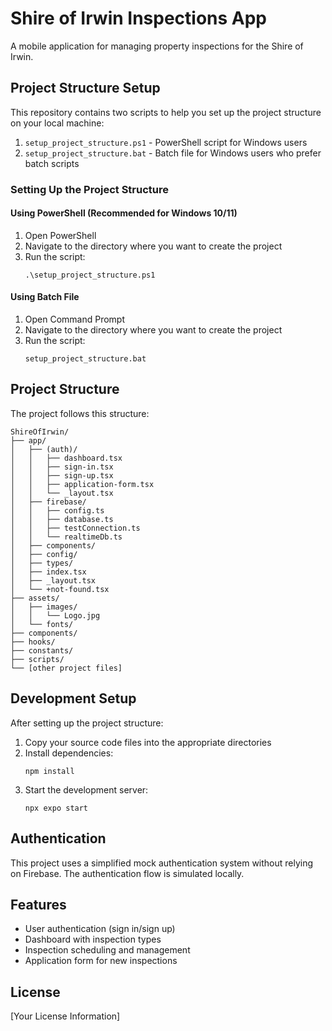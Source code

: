 # Shire of Irwin Inspections App

A mobile application for managing property inspections for the Shire of Irwin.

## Project Structure Setup

This repository contains two scripts to help you set up the project structure on your local machine:

1. `setup_project_structure.ps1` - PowerShell script for Windows users
2. `setup_project_structure.bat` - Batch file for Windows users who prefer batch scripts

### Setting Up the Project Structure

#### Using PowerShell (Recommended for Windows 10/11)

1. Open PowerShell
2. Navigate to the directory where you want to create the project
3. Run the script:
   ```
   .\setup_project_structure.ps1
   ```

#### Using Batch File

1. Open Command Prompt
2. Navigate to the directory where you want to create the project
3. Run the script:
   ```
   setup_project_structure.bat
   ```

## Project Structure

The project follows this structure:

```
ShireOfIrwin/
├── app/
│   ├── (auth)/
│   │   ├── dashboard.tsx
│   │   ├── sign-in.tsx
│   │   ├── sign-up.tsx
│   │   ├── application-form.tsx
│   │   └── _layout.tsx
│   ├── firebase/
│   │   ├── config.ts
│   │   ├── database.ts
│   │   ├── testConnection.ts
│   │   └── realtimeDb.ts
│   ├── components/
│   ├── config/
│   ├── types/
│   ├── index.tsx
│   ├── _layout.tsx
│   └── +not-found.tsx
├── assets/
│   ├── images/
│   │   └── Logo.jpg
│   └── fonts/
├── components/
├── hooks/
├── constants/
├── scripts/
└── [other project files]
```

## Development Setup

After setting up the project structure:

1. Copy your source code files into the appropriate directories
2. Install dependencies:
   ```
   npm install
   ```
3. Start the development server:
   ```
   npx expo start
   ```

## Authentication

This project uses a simplified mock authentication system without relying on Firebase. The authentication flow is simulated locally.

## Features

- User authentication (sign in/sign up)
- Dashboard with inspection types
- Inspection scheduling and management
- Application form for new inspections

## License

[Your License Information]
